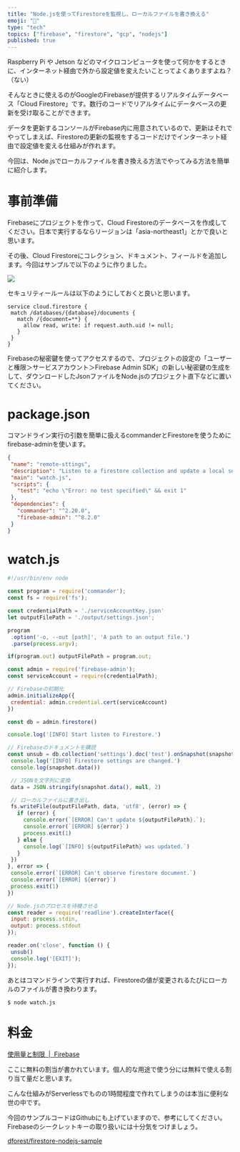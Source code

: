 ```yaml
---
title: "Node.jsを使ってFirestoreを監視し、ローカルファイルを書き換える"
emoji: "👀"
type: "tech"
topics: ["firebase", "firestore", "gcp", "nodejs"]
published: true
---
```


Raspberry Pi や Jetson などのマイクロコンピュータを使って何かをするときに、インターネット経由で外から設定値を変えたいことってよくありますよね？（ない）

そんなときに使えるのがGoogleのFirebaseが提供するリアルタイムデータベース「Cloud Firestore」です。数行のコードでリアルタイムにデータベースの更新を受け取ることができます。

データを更新するコンソールがFirebase内に用意されているので、更新はそれでやってしまえば、Firestoreの更新の監視をするコードだけでインターネット経由で設定値を変える仕組みが作れます。

今回は、Node.jsでローカルファイルを書き換える方法でやってみる方法を簡単に紹介します。

# 事前準備

Firebaseにプロジェクトを作って、Cloud Firestoreのデータベースを作成してください。日本で実行するならリージョンは「asia-northeast1」とかで良いと思います。

その後、Cloud Firestoreにコレクション、ドキュメント、フィールドを追加します。今回はサンプルで以下のように作りました。

![](https://storage.googleapis.com/zenn-user-upload/unfcg6xenf26tqjlzxod4gz15sle)

セキュリティールールは以下のようにしておくと良いと思います。

```
service cloud.firestore {
 match /databases/{database}/documents {
   match /{document=**} {
     allow read, write: if request.auth.uid != null;
   }
 }
}
```

Firebaseの秘密鍵を使ってアクセスするので、プロジェクトの設定の「ユーザーと権限＞サービスアカウント＞Firebase Admin SDK」の新しい秘密鍵の生成をして、ダウンロードしたJsonファイルをNode.jsのプロジェクト直下などに置いてください。

# package.json

コマンドライン実行の引数を簡単に扱えるcommanderとFirestoreを使うためにfirebase-adminを使います。

```json
{
 "name": "remote-sttings",
 "description": "Listen to a firestore collection and update a local setting file.",
 "main": "watch.js",
 "scripts": {
   "test": "echo \"Error: no test specified\" && exit 1"
 },
 "dependencies": {
   "commander": "^2.20.0",
   "firebase-admin": "^8.2.0"
 }
}
```

# watch.js

```js
#!/usr/bin/env node

const program = require('commander');
const fs = require('fs');

const credentialPath = './serviceAccountKey.json'
let outputFilePath = './output/settings.json';

program
 .option('-o, --out [path]', 'A path to an output file.')
 .parse(process.argv);

if(program.out) outputFilePath = program.out;

const admin = require('firebase-admin');
const serviceAccount = require(credentialPath);

// Firebaseの初期化
admin.initializeApp({
 credential: admin.credential.cert(serviceAccount)
})

const db = admin.firestore()

console.log('[INFO] Start listen to Firestore.')

// Firebaseのドキュメントを購読
const unsub = db.collection('settings').doc('test').onSnapshot(snapshot => {
 console.log('[INFO] Firestore settings are changed.')
 console.log(snapshot.data())

 // JSONを文字列に変換
 data = JSON.stringify(snapshot.data(), null, 2)

 // ローカルファイルに書き出し
 fs.writeFile(outputFilePath, data, 'utf8', (error) => {
   if (error) {
     console.error(`[ERROR] Can't update ${outputFilePath}.`);
     console.error(`[ERROR] ${error}`)
     process.exit(1)
   } else {
     console.log(`[INFO] ${outputFilePath} was updated.`)
   }
 })
}, error => {
 console.error(`[ERROR] Can't observe firestore document.`)
 console.error(`[ERROR] ${error}`)
 process.exit(1)
})

// Node.jsのプロセスを待機させる
const reader = require('readline').createInterface({
 input: process.stdin,
 output: process.stdout
});

reader.on('close', function () {
 unsub()
 console.log('[EXIT]');
});
```

あとはコマンドラインで実行すれば、Firestoreの値が変更されるたびにローカルのファイルが書き換わります。

```
$ node watch.js
```

# 料金

[使用量と制限  |  Firebase](https://firebase.google.com/docs/firestore/quotas?hl=ja)

ここに無料の割当が書かれています。個人的な用途で使う分には無料で使える割り当て量だと思います。

こんな仕組みがServerlessでものの1時間程度で作れてしまうのは本当に便利な世の中です。

今回のサンプルコードはGithubにも上げていますので、参考にしてください。Firebaseのシークレットキーの取り扱いには十分気をつけましょう。

[dforest/firestore-nodejs-sample](https://github.com/dforest/firestore-nodejs-sample)
